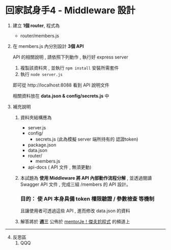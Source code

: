 # 回家試身手4 - Middleware 設計

1. 建立 **1個 router**, 程式為 
    - router/members.js

2. 在 members.js 內分別設計 **3個 API**

   API 的相關說明 , 請依照下列動作 , 執行好 express server

    1) 複製該資料夾 , 並執行 ``` npm install ``` 安裝所需套件
    2) 執行 ``` node server.js ``` 

   即可從 http://localhost:8088 看到 API 說明文件
   
   相關資料放在 **data.json & config/secrets.js** 中 
        
   <!-- 亦可參考線上版 [Swagger.io 文件](https://reurl.cc/NZkVD6)  等等 GOGOGO !!!-->

3. 補充說明 
    1) 資料夾結構應為
        - server.js
        - config/
          - secrets.js (此為模擬 server 端所持有的 認證token)
        - package.json
        - data.json
        - router/
          - members.js
        - api-docs  ( API 文件 , 無須更動)

    2) 本試題為 **使用 Middleware 將 API 內部動作流程分解** , 並透過閱讀 Swagger API 文件 , 完成三組 /members 的 API 設計。

       <h3>
       目的： 使 API 本身具備 token 權限驗證 / 參數檢查 等機制 
       </h3>
       且讓使用者可透過這些 API , 進而修改 data.json 的資料
       
    3) 解答將於 **週三** 公佈於 [mentorJe！傑夫尬程式](https://reurl.cc/kL6bLK) 的頻道上

---

4. 反思區
    1) QQQ